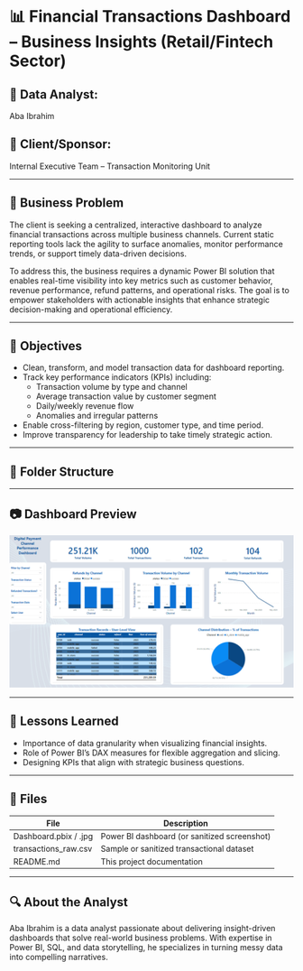 # 📊 Financial Transactions Dashboard – Business Insights (Retail/Fintech Sector)

## 👤 Data Analyst:
Aba Ibrahim

## 🏢 Client/Sponsor:
Internal Executive Team – Transaction Monitoring Unit

---

## 🔎 Business Problem

The client is seeking a centralized, interactive dashboard to analyze financial transactions across multiple business channels. Current static reporting tools lack the agility to surface anomalies, monitor performance trends, or support timely data-driven decisions.

To address this, the business requires a dynamic Power BI solution that enables real-time visibility into key metrics such as customer behavior, revenue performance, refund patterns, and operational risks. The goal is to empower stakeholders with actionable insights that enhance strategic decision-making and operational efficiency.


---

## 🎯 Objectives

- Clean, transform, and model transaction data for dashboard reporting.
- Track key performance indicators (KPIs) including:
  - Transaction volume by type and channel
  - Average transaction value by customer segment
  - Daily/weekly revenue flow
  - Anomalies and irregular patterns
- Enable cross-filtering by region, customer type, and time period.
- Improve transparency for leadership to take timely strategic action.

---

## 📁 Folder Structure


---

## 📷 Dashboard Preview

![Dashboard Overview](./PowerBI_Report/Digital_Channel_Transaction_Dashboard.png)

---

## 📘 Lessons Learned

- Importance of data granularity when visualizing financial insights.
- Role of Power BI’s DAX measures for flexible aggregation and slicing.
- Designing KPIs that align with strategic business questions.

---

## 📄 Files

| File                       | Description                                                    |
|----------------------------|----------------------------------------------------------------|
| Dashboard.pbix / .jpg      | Power BI dashboard (or sanitized screenshot)                   |
| transactions_raw.csv       | Sample or sanitized transactional dataset                      |
| README.md                  | This project documentation                                     |

---

## 🔍 About the Analyst

Aba Ibrahim is a data analyst passionate about delivering insight-driven dashboards that solve real-world business problems. With expertise in Power BI, SQL, and data storytelling, he specializes in turning messy data into compelling narratives.

